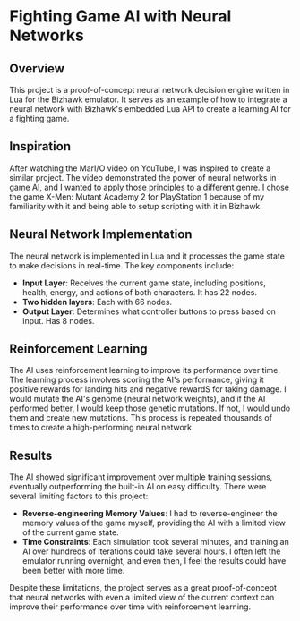 # Fighting Game AI with Neural Networks

## Overview

This project is a proof-of-concept neural network decision engine written in Lua for the Bizhawk emulator. It serves as an example of how to integrate a neural network with Bizhawk's embedded Lua API to create a learning AI for a fighting game.

## Inspiration

After watching the MarI/O video on YouTube, I was inspired to create a similar project. The video demonstrated the power of neural networks in game AI, and I wanted to apply those principles to a different genre. I chose the game X-Men: Mutant Academy 2 for PlayStation 1 because of my familiarity with it and being able to setup scripting with it in Bizhawk.

## Neural Network Implementation

The neural network is implemented in Lua and it processes the game state to make decisions in real-time. The key components include:

- **Input Layer**: Receives the current game state, including positions, health, energy, and actions of both characters. It has 22 nodes.
- **Two hidden layers**: Each with 66 nodes.
- **Output Layer**: Determines what controller buttons to press based on input. Has 8 nodes.

## Reinforcement Learning

The AI uses reinforcement learning to improve its performance over time. The learning process involves scoring the AI's performance, giving it positive rewards for landing hits and negative rewardS for taking damage. I would mutate the AI's genome (neural network weights), and if the AI performed better, I would keep those genetic mutations. If not, I would undo them and create new mutations. This process is repeated thousands of times to create a high-performing neural network.

## Results

The AI showed significant improvement over multiple training sessions, eventually outperforming the built-in AI on easy difficulty. There were several limiting factors to this project:

- **Reverse-engineering Memory Values**: I had to reverse-engineer the memory values of the game myself, providing the AI with a limited view of the current game state.
- **Time Constraints**: Each simulation took several minutes, and training an AI over hundreds of iterations could take several hours. I often left the emulator running overnight, and even then, I feel the results could have been better with more time.

Despite these limitations, the project serves as a great proof-of-concept that neural networks with even a limited view of the current context can improve their performance over time with reinforcement learning.